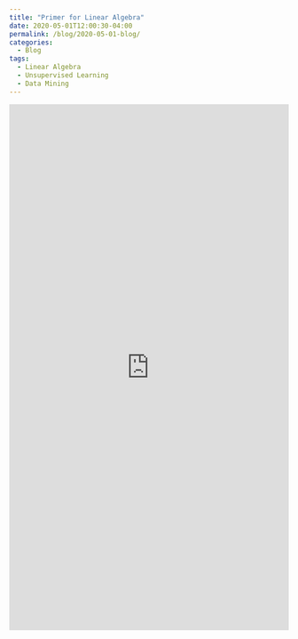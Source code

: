 ```yaml
---
title: "Primer for Linear Algebra"
date: 2020-05-01T12:00:30-04:00
permalink: /blog/2020-05-01-blog/
categories:
  - Blog
tags:
  - Linear Algebra
  - Unsupervised Learning
  - Data Mining
---
```


<iframe src="https://www.linkedin.com/embed/feed/update/urn:li:ugcPost:6671816176869351424" height="947" width="504" frameborder="0" allowfullscreen="" title="Embedded post"></iframe>
